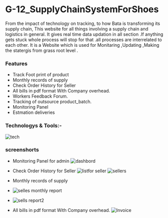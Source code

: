 # G-12_SupplyChainSystemForShoes

From the impact of technology on tracking, to how Bata is transforming its supply chain, This  website for all things involving a supply chain and logistics in general. It gives real time  data updation in all section .If anything gets stuck whole process will stop for that .all processes are interrelated to each other.  It is a Website which is used for Monitaring ,Updating ,Making the statergis from grass root level .

### Features
- Track Foot print of product 
- Monthly records of supply
- Check Order History for Seller
- All bills in pdf format With Company overhead.
- Workers Feedback Forum.
- Tracking of outsource product_batch.
- Monitoring Panel
- Estmation deliveries

### Technologys & Tools:-
![tech](https://user-images.githubusercontent.com/50474388/120074995-1b0b2800-c0bd-11eb-82cc-ee33a7d3e6ad.png)

### screenshorts 
- Monitoring Panel for admin
![dashbord](https://user-images.githubusercontent.com/50474388/120075312-6114bb80-c0be-11eb-99a6-b868fea9694d.PNG)
 
- Check Order History for Seller
![listfor seller](https://user-images.githubusercontent.com/50474388/120075316-6245e880-c0be-11eb-8fd4-89da2847d8e6.PNG)
![sellers](https://user-images.githubusercontent.com/50474388/120075317-62de7f00-c0be-11eb-90b6-9250afa2abab.PNG)

- Monthly records of supply
- ![selles monthly report](https://user-images.githubusercontent.com/50474388/120075309-5f4af800-c0be-11eb-9ca5-87b51e8aba71.PNG)

 - ![sells report2](https://user-images.githubusercontent.com/50474388/120075311-607c2500-c0be-11eb-80f9-695da9c8b153.PNG)
- All bills in pdf format With Company overhead.
![Invoice](https://user-images.githubusercontent.com/50474388/120075313-61ad5200-c0be-11eb-8d32-71771794c629.PNG)
